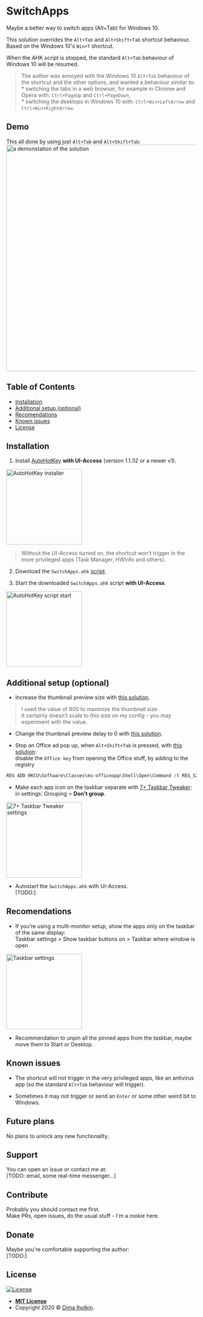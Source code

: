 # SwitchApps

Maybe a better way to switch apps (Alt+Tab) for Windows 10.

This solution overrides the `Alt+Tab` and `Alt+Shift+Tab` shortcut behaviour.
Based on the Windows 10's `Win+T` shortcut.

When the AHK script is stopped, the standard `Alt+Tab` behaviour of Windows 10 will be resumed.

> The author was annoyed with the Windows 10 `Alt+Tab` behaviour of the shortcut and the other options,
and wanted a behaviour similar to:  
     * switching the tabs in a web browser, for example in Chrome and Opera with: `Ctrl+PageUp` and `Ctrl+PageDown`,  
     * switching the desktops in Windows 10 with: `Ctrl+Win+LeftArrow` and `Ctrl+Win+RightArrow`.

## Demo

This all done by using just `Alt+Tab` and `Alt+Shift+Tab`:  
<img src="../assets/readme/demo.gif" width="600" title="a demonstation of the solution">

## Table of Contents

* [Installation](#installation)
* [Additional setup (optional)](#additional-setup-optional)
* [Recomendations](#recomendations)
* [Known issues](#known-issues)
* [License](#license)

## Installation

1. Install [AutoHotKey](https://www.autohotkey.com) **with UI-Access** (version 1.1.32 or a newer v1).  
<img src="../assets/readme/ahk-setup.png" width="200" title="AutoHotKey installer">  

> Without the UI-Access turned on, the shortcut won’t trigger in the more privileged apps (Task Manager, HWInfo and others).

2. Download the `SwitchApps.ahk` [script](https://github.com/dima-iholkin/SwitchApps/releases/latest).

3. Start the downloaded `SwitchApps.ahk` script **with UI-Access**.  
<img src="../assets/readme/ahk-start.png" width="200" title="AutoHotKey script start">  

## Additional setup (optional)

* Increase the thumbnail preview size with [this solution](https://winaero.com/blog/change-taskbar-thumbnail-size-windows-10/). 

> I used the value of 800 to maximize the thumbnail size.  
> It certainly doesn’t scale to this size on my config - you may experiment with the value.

* Change the thumbnail preview delay to 0 with [this solution](https://www.tenforums.com/tutorials/21005-change-delay-time-show-taskbar-thumbnails-windows-10-a.html).

* Stop an Office ad pop up, when `Alt+Shift+Tab` is pressed, with [this solution](https://www.howtogeek.com/445318/how-to-remap-the-office-key-on-your-keyboard/):  
disable the `Office key` from opening the Office stuff, by adding to the registry

```powershell
REG ADD HKCU\Software\Classes\ms-officeapp\Shell\Open\Command /t REG_SZ /d rundll32
``` 

* Make each app icon on the taskbar separate with [7+ Taskbar Tweaker](https://rammichael.com/7-taskbar-tweaker):  
in settings: Grouping > **Don't group**.  
<img src="../assets/readme/7tt.png" width="200" title="7+ Taskbar Tweaker settings">  

* Autostart the `SwitchApps.ahk` with UI-Access.  
[TODO:]

## Recomendations

* If you’re using a multi-monitor setup, show the apps only on the taskbar of the same display:  
Taskbar settings > Show taskbar buttons on > Taskbar where window is open  
<img src="../assets/readme/taskbar-settings.png" width="200" title="Taskbar settings">  

* Recommendation to unpin all the pinned apps from the taskbar, maybe move them to Start or Desktop.

## Known issues

* The shortcut will not trigger in the very privileged apps, like an antivirus app (so the standard `Alt+Tab` behaviour will trigger).

* Sometimes it may not trigger or send an `Enter` or some other weird bit to Windows.

## Future plans

No plans to unlock any new functionality.

## Support

You can open an issue or contact me at:  
[TODO: email, some real-time messenger...]

## Contribute

Probably you should contact me first.  
Make PRs, open issues, do the usual stuff - I'm a rookie here.

## Donate

Maybe you're comfortable supporting the author:  
[TODO:]

## License

[![License](http://img.shields.io/:license-mit-blue.svg?style=flat-square)](http://badges.mit-license.org)

* **[MIT License](http://opensource.org/licenses/mit-license.php)**
* Copyright 2020 © <a href="https://github.com/dima-iholkin" target="_blank">Dima Iholkin</a>.
